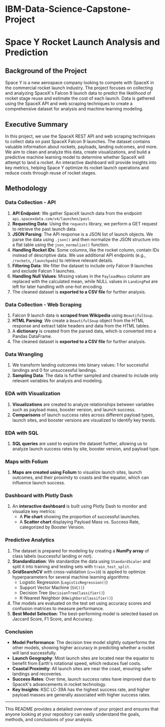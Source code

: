 # IBM-Data-Science-Capstone-Project

# Space Y Rocket Launch Analysis and Prediction

## Background of the Project
Space Y is a new aerospace company looking to compete with SpaceX in the commercial rocket launch industry. The project focuses on collecting and analyzing SpaceX's Falcon 9 launch data to predict the likelihood of rocket stage reuse and estimate the cost of each launch. Data is gathered using the SpaceX API and web scraping techniques to create a comprehensive dataset for analysis and machine learning modeling.

## Executive Summary
In this project, we use the SpaceX REST API and web scraping techniques to collect data on past SpaceX Falcon 9 launches. The dataset contains valuable information about rockets, payloads, landing outcomes, and more. We aim to clean and analyze this data, create visualizations, and build a predictive machine learning model to determine whether SpaceX will attempt to land a rocket. An interactive dashboard will provide insights into key metrics, helping Space Y optimize its rocket launch operations and reduce costs through reuse of rocket stages.

## Methodology

### Data Collection - API
1. **API Endpoint**: We gather SpaceX launch data from the endpoint `api.spacexdata.com/v4/launches/past`.
2. **Requesting Data**: Using the `requests` library, we perform a GET request to retrieve the past launch data.
3. **JSON Parsing**: The API response is a JSON list of launch objects. We parse the data using `.json()` and then normalize the JSON structure into a flat table using the `json_normalize()` function.
4. **Handling Rocket IDs**: Some columns, like the rocket column, contain IDs instead of descriptive data. We use additional API endpoints (e.g., `/rockets`, `/launchpads`) to retrieve relevant details.
5. **Filtering Data**: We filter the dataset to include only Falcon 9 launches and exclude Falcon 1 launches.
6. **Handling Null Values**: Missing values in the `PayloadMass` column are replaced with the calculated mean, while NULL values in `LandingPad` are left for later handling with one-hot encoding.
7. The cleaned dataset is **exported to a CSV file** for further analysis.

### Data Collection - Web Scraping
1. Falcon 9 launch data is **scraped from Wikipedia** using `BeautifulSoup`.
2. **HTML Parsing**: We create a `BeautifulSoup` object from the HTML response and extract table headers and data from the HTML tables.
3. A **dictionary** is created from the parsed data, which is converted into a Pandas DataFrame.
4. The cleaned dataset is **exported to a CSV file** for further analysis.

### Data Wrangling
1. We transform landing outcomes into binary values: 1 for successful landings and 0 for unsuccessful landings.
2. **Sampling Data**: The data is further sampled and cleaned to include only relevant variables for analysis and modeling.

### EDA with Visualization
1. **Visualizations** are created to analyze relationships between variables such as payload mass, booster version, and launch success.
2. **Comparisons** of launch success rates across different payload types, launch sites, and booster versions are visualized to identify key trends.

### EDA with SQL
1. **SQL queries** are used to explore the dataset further, allowing us to analyze launch success rates by site, booster version, and payload type.

### Maps with Folium
1. **Maps are created using Folium** to visualize launch sites, launch outcomes, and their proximity to coasts and the equator, which can influence launch success.

### Dashboard with Plotly Dash
1. An **interactive dashboard** is built using Plotly Dash to monitor and visualize key metrics:
   - A **Pie chart** showing the proportion of successful launches.
   - A **Scatter chart** displaying Payload Mass vs. Success Rate, categorized by Booster Version.

### Predictive Analytics
1. The dataset is prepared for modeling by creating a **NumPy array** of class labels (successful landing or not).
2. **Standardization**: We standardize the data using `StandardScaler` and split it into training and testing sets with `train_test_split`.
3. **GridSearchCV** with cross-validation (`cv=10`) is applied to optimize hyperparameters for several machine learning algorithms:
   - Logistic Regression (`LogisticRegression()`)
   - Support Vector Machine (`SVC()`)
   - Decision Tree (`DecisionTreeClassifier()`)
   - K-Nearest Neighbor (`KNeighborsClassifier()`)
4. The models are evaluated on the test set using accuracy scores and confusion matrices to measure performance.
5. **Best Model Selection**: The best-performing model is selected based on Jaccard Score, F1 Score, and Accuracy.

### Conclusion
- **Model Performance**: The decision tree model slightly outperforms the other models, showing higher accuracy in predicting whether a rocket will land successfully.
- **Launch Geography**: Most launch sites are located near the equator to benefit from Earth's rotational speed, which reduces fuel costs.
- **Coastal Proximity**: All launch sites are near the coast, ensuring safer landings and recoveries.
- **Success Rates**: Over time, launch success rates have improved due to SpaceX's advancements in rocket technology.
- **Key Insights**: KSC LC-39A has the highest success rate, and higher payload masses are generally associated with higher success rates.

---

This README provides a detailed overview of your project and ensures that anyone looking at your repository can easily understand the goals, methods, and conclusions of your analysis.
